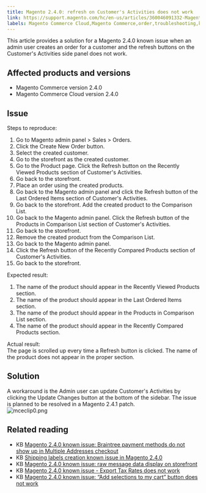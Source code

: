 ```yaml
---
title: Magento 2.4.0: refresh on Customer's Activities does not work
link: https://support.magento.com/hc/en-us/articles/360046091332-Magento-2-4-0-refresh-on-Customer-s-Activities-does-not-work
labels: Magento Commerce Cloud,Magento Commerce,order,troubleshooting,known issues,product,button,2.4.0,refresh
---
```


This article provides a solution for a Magento 2.4.0 known issue when an admin user creates an order for a customer and the refresh buttons on the Customer's Activities side panel does not work.

## Affected products and versions

* Magento Commerce version 2.4.0
* Magento Commerce Cloud version 2.4.0 

## Issue

 Steps to reproduce:

1. Go to Magento admin panel > Sales > Orders.
1. Click the Create New Order button.
1. Select the created customer.
1. Go to the storefront as the created customer.
1. Go to the Product page. Click the Refresh button on the Recently Viewed Products section of Customer's Activities.
1. Go back to the storefront.
1. Place an order using the created products.
1. Go back to the Magento admin panel and click the Refresh button of the Last Ordered Items section of Customer's Activities.
1. Go back to the storefront. Add the created product to the Comparison List.
1. Go back to the Magento admin panel. Click the Refresh button of the Products in Comparison List section of Customer's Activities.
1. Go back to the storefront.
1. Remove the created product from the Comparison List.
1. Go back to the Magento admin panel.
1. Click the Refresh button of the Recently Compared Products section of Customer's Activities.
1. Go back to the storefront.

Expected result:  
 1. The name of the product should appear in the Recently Viewed Products section.  
 1. The name of the product should appear in the Last Ordered Items section.  
 1. The name of the product should appear in the Products in Comparison List section.  
 1. The name of the product should appear in the Recently Compared Products section.

Actual result:  
 The page is scrolled up every time a Refresh button is clicked. The name of the product does not appear in the proper section.

## Solution

A workaround is the Admin user can update Customer's Activities by clicking the Update Changes button at the bottom of the sidebar. The issue is planned to be resolved in a Magento 2.4.1 patch.  
 ![mceclip0.png](https://support.magento.com/hc/article_attachments/360062477631/mceclip0.png)

## Related reading

<ul><li>KB <a href="https://support.magento.com/hc/en-us/articles/360046354992">Magento 2.4.0 known issue: Braintree payment methods do not show up in Multiple Addresses checkout</a>
</li><li>KB <a href="https://support.magento.com/hc/en-us/articles/360046750171-Shipping-labels-creation-known-issue-in-Magento-2-4-0">Shipping labels creation known issue in Magento 2.4.0</a>
</li><li>KB <a href="https://support.magento.com/hc/en-us/articles/360045804332">Magento 2.4.0 known issue: raw message data display on storefront</a>
</li><li>KB <a href="https://support.magento.com/hc/en-us/articles/360045850032">Magento 2.4.0 known issue - Export Tax Rates does not work</a>
</li><li>KB <a href="https://support.magento.com/hc/en-us/articles/360045838312-Magento-2-4-0-known-issue-Add-selections-to-my-cart-button-does-not-work">Magento 2.4.0 known issue: “Add selections to my cart” button does not work</a>
<div> </div>
</li></ul>